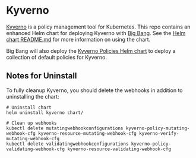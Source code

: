 # Kyverno

[Kyverno](https://kyverno.io) is a policy management tool for Kubernetes.  This repo contains an enhanced Helm chart for deploying Kyverno with [Big Bang](https://repo1.dso.mil/platform-one/big-bang/bigbang).  See the [Helm chart README.md](../chart/README.md) for more information on using the chart.

Big Bang will also deploy the [Kyverno Policies Helm chart](https://repo1.dso.mil/platform-one/big-bang/apps/sandbox/kyverno-policies) to deploy a collection of default policies for Kyverno.

## Notes for Uninstall

To fully cleanup Kyverno, you should delete the webhooks in addition to uninstalling the chart:

```shell
# Uninstall chart
helm uninstall kyverno chart/

# Clean up webhooks
kubectl delete mutatingwebhookconfigurations kyverno-policy-mutating-webhook-cfg kyverno-resource-mutating-webhook-cfg kyverno-verify-mutating-webhook-cfg
kubectl delete validatingwebhookconfigurations kyverno-policy-validating-webhook-cfg kyverno-resource-validating-webhook-cfg
```
